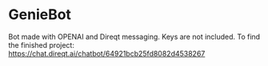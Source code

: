 # GenieBot
Bot made with OPENAI and Direqt messaging. Keys are not included.
To find the finished project:
https://chat.direqt.ai/chatbot/64921bcb25fd8082d4538267
